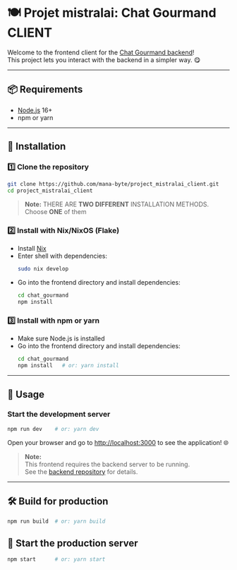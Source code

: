# 🍽️ Projet mistralai: Chat Gourmand CLIENT

Welcome to the frontend client for the [Chat Gourmand backend](https://github.com/mana-byte/project_mistralai)!  
This project lets you interact with the backend in a simpler way. 😋

---

## 📦 Requirements
- [Node.js](https://nodejs.org/) 16+
- npm or yarn

---

## 🚀 Installation

### 1️⃣ Clone the repository
```bash
git clone https://github.com/mana-byte/project_mistralai_client.git
cd project_mistralai_client
```

> **Note:** THERE ARE **TWO DIFFERENT** INSTALLATION METHODS. Choose **ONE** of them

### 2️⃣ Install with Nix/NixOS (Flake)
- Install [Nix](https://nixos.org/)
- Enter shell with dependencies:
  ```bash
  sudo nix develop
  ```
- Go into the frontend directory and install dependencies:
  ```bash
  cd chat_gourmand
  npm install
  ```

### 3️⃣ Install with npm or yarn
- Make sure Node.js is installed
- Go into the frontend directory and install dependencies:
  ```bash
  cd chat_gourmand
  npm install   # or: yarn install
  ```

---

## 🏃 Usage

### Start the development server
```bash
npm run dev    # or: yarn dev
```
Open your browser and go to [http://localhost:3000](http://localhost:3000) to see the application! 🌐

> **Note:**  
> This frontend requires the backend server to be running.  
> See the [backend repository](https://github.com/mana-byte/project_mistralai) for details.

---

## 🛠️ Build for production
```bash
npm run build  # or: yarn build
```

## 🚢 Start the production server
```bash
npm start      # or: yarn start
```

